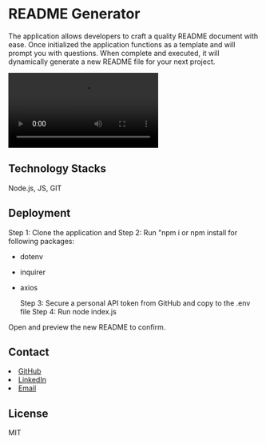 # README Generator

The application allows developers to craft a quality README document with ease. Once initialized the application functions as a template and will prompt you with questions. When complete and executed, it will dynamically generate a new README file for your next project.

![](./assets/app.mp4)

## Technology Stacks

Node.js, JS, GIT

## Deployment

Step 1: Clone the application and
Step 2: Run "npm i or npm install for following packages:

- dotenv
- inquirer
- axios

  Step 3: Secure a personal API token from GitHub and copy to the .env file
  Step 4: Run node index.js

Open and preview the new README to confirm.

## Contact

<li><a href="https://github.com/kristincenters">GitHub</a></li>
<li><a href="https://www.linkedin.com/in/kristincenters">LinkedIn</a></li>
<li><a href="mailto:kristincenters@gmail.com">Email</a></li>

## License

MIT
